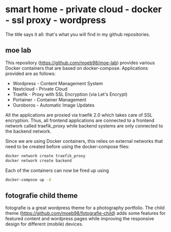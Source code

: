 # smart home - private cloud - docker - ssl proxy - wordpress   

The title says it all:
that's what you will find in my github repositories.

## moe lab

This repository (<https://github.com/moeb98/moe-lab>) provides
various Docker containers that are based on docker-compose.
Applications provided are as follows:

- Wordpress - Content Management System
- Nextcloud - Private Cloud
- Traefik - Proxy with SSL Encryption (via Let's Encrypt)
- Portainer - Container Management
- Ouroboros - Automatic Image Updates

All the applications are proxied via traefik 2.0 which takes care
of SSL encryption. Thus, all frontend applications are connected
to a frontend network called traefik_proxy while backend systems
are only connected to the backend network.

Since we are using Docker containers, this relies on external
networks that need to be created before using the docker-compose
files:

```bash
docker network create traefik_proxy
docker network create backend
```

Each of the containers can now be fired up using

```bash
docker-compose up -d
```

## fotografie child theme

fotografie is a great wordpress theme for a photography portfolio.
The child theme (<https://github.com/moeb98/fotografie-child>)
adds some features for featured content and wordpress pages while
improving the responsive design for different (mobile) devices.